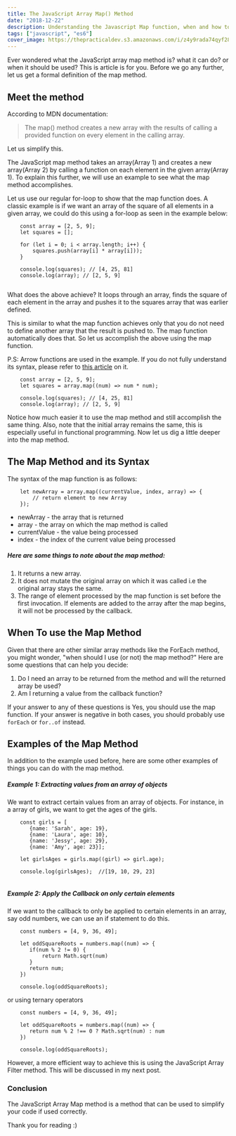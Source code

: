 ```yaml
---
title: The JavaScript Array Map() Method
date: "2018-12-22"
description: Understanding the Javascript Map function, when and how to use it.
tags: ["javascript", "es6"] 
cover_image: https://thepracticaldev.s3.amazonaws.com/i/z4y9rada74qyf288n90i.jpg
---
```


Ever wondered what the JavaScript array map method is? what it can do? or when it should be used? This is article is for you. Before we go any further, let us get a formal definition of the map method. 

<h2>Meet the method</h2>
According to MDN documentation: 

>The map() method creates a new array with the results of calling a provided function on every element in the calling array.

Let us simplify this.

The JavaScript map method takes an array(Array 1) and creates a new array(Array 2) by calling a function on each element in the given array(Array 1). To explain this further, we will use an example to see what the map method accomplishes.

Let us use our regular for-loop to show that the map function does. A classic example is if we want an array of the square of all elements in a given array, we could do this using a for-loop as seen in the example below:

```
    const array = [2, 5, 9];
    let squares = [];

    for (let i = 0; i < array.length; i++) {
        squares.push(array[i] * array[i]));
    }

    console.log(squares); // [4, 25, 81]
    console.log(array); // [2, 5, 9]
    
``` 

What does the above achieve? It loops through an array, finds the square of each element in the array and pushes it to the squares array that was earlier defined.

This is similar to what the map function achieves only that you do not need to define another array that the result is pushed to. The map function automatically does that. So let us accomplish the above using the map function.

P.S: Arrow functions are used in the example. If you do not fully understand its syntax, please refer to [this article](https://dev.to/sarah_chima/arrow-functions-in-es6-24) on it.

```
    const array = [2, 5, 9];
    let squares = array.map((num) => num * num);

    console.log(squares); // [4, 25, 81]
    console.log(array); // [2, 5, 9]
```

Notice how much easier it to use the map method and still accomplish the same thing. Also, note that the initial array remains the same, this is especially useful in functional programming. Now let us dig a little deeper into the map method.

<h2>The Map Method and its Syntax</h2>

The syntax of the map function is as follows:

```
    let newArray = array.map((currentValue, index, array) => {
        // return element to new Array
    });
```

<ul>
    <li>newArray - the array that is returned</li>
    <li>array - the array on which the map method is called </li>
    <li>currentValue - the value being processed </li>
    <li>index - the index of the current value being processed </li>
</ul>

<h5><b>Here are some things to note about the map method:</b></h5>

1. It returns a new array.
2. It does not mutate the original array on which it was called i.e the original array stays the same.
3. The range of element processed by the map function is set before the first invocation. If elements are added to the array after the map begins, it will not be processed by the callback.


<h2>When To use the Map Method </h2>

Given that there are other similar array methods like the ForEach method, you might wonder, "when should I use (or not) the map method?" Here are some questions that can help you decide:

1. Do I need an array to be returned from the method and will the returned array be used?
2. Am I returning a value from the callback function?

If your answer to any of these questions is Yes, you should use the map function. If your answer is negative in both cases, you should probably use `forEach` or `for..of` instead. 

<h2> Examples of the Map Method </h2>

In addition to the example used before, here are some other examples of things you can do with the map method.

<h5>Example 1: Extracting values from an array of objects</h5>

    
We want to extract certain values from an array of objects. For instance, in a array of girls, we want to get the ages of the girls.

```
    const girls = [
       {name: 'Sarah', age: 19},
       {name: 'Laura', age: 10},
       {name: 'Jessy', age: 29},
       {name: 'Amy', age: 23}];

    let girlsAges = girls.map((girl) => girl.age);

    console.log(girlsAges);  //[19, 10, 29, 23]
    
```

<h5>Example 2: Apply the Callback on only certain elements</h5>

If we want to the callback to only be applied to certain elements in an array, say odd numbers, we can use an if statement to do this.

```
    const numbers = [4, 9, 36, 49];

    let oddSquareRoots = numbers.map((num) => {
       if(num % 2 != 0) {
           return Math.sqrt(num)     
       }
       return num;
    })

    console.log(oddSquareRoots);
```

or using ternary operators

```
    const numbers = [4, 9, 36, 49];

    let oddSquareRoots = numbers.map((num) => {
       return num % 2 !== 0 ? Math.sqrt(num) : num 
    })

    console.log(oddSquareRoots);
```

However, a more efficient way to achieve this is using the JavaScript Array Filter method. This will be discussed in my next post.

<h3>Conclusion</h3>

The JavaScript Array Map method is a method that can be used to simplify your code if used correctly. 

Thank you for reading :)

